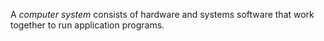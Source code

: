 A *computer system* consists of hardware and systems software that work together to run application programs.